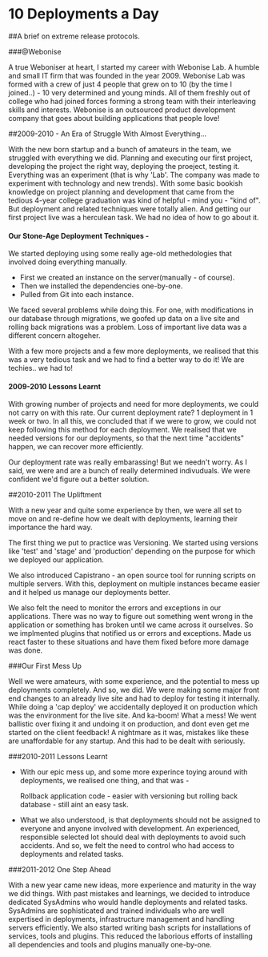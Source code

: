 10 Deployments a Day
====
##A brief on extreme release protocols.

###@Webonise

A true Weboniser at heart, I started my career with Webonise Lab. A humble and small IT firm that was founded in the year 2009. Webonise Lab was formed with a crew of just 4 people that grew on to 10 (by the time I joined..) - 10 very determined and young minds. All of them freshly out of college who had joined forces forming a strong team with their interleaving skills and interests. Webonise is an outsourced product development company that goes about building applications that people love!

##2009-2010 - An Era of Struggle With Almost Everything...

With the new born startup and a bunch of amateurs in the team, we struggled with everything we did. Planning and executing our first project, developing the project the right way, deploying the proeject, testing it. Everything was an experiment (that is why 'Lab'. The company was made to experiment with technology and new trends). With some basic bookish knowledge on project planning and development that came from the tedious 4-year college graduation was kind of helpful - mind you - "kind of". But deployment and related techniques were totally alien. And getting our first project live was a herculean task. We had no idea of how to go about it.

#### Our Stone-Age Deployment Techniques - 
We started deploying using some really age-old methedologies that involved doing everything manually. 

* First we created an instance on the server(manually - of course).
* Then we installed the dependencies one-by-one.
* Pulled from Git into each instance.

We faced several problems while doing this.
For one, with modifications in our database through migrations, we goofed up data on a live site and rolling back migrations was a problem. Loss of important live data was a different concern altogeher.


With a few more projects and a few more deployments, we realised that this was a very tedious task and we had to find a better way to do it! We are techies.. we had to!

#### 2009-2010 Lessons Learnt
With growing number of projects and need for more deployments, we could not carry on with this rate. Our current deployment rate? 1 deployment in 1 week or two. In all this, we concluded that if we were to grow, we could not keep following this method for each deployment. We realised that we needed versions for our deployments, so that the next time "accidents" happen, we can recover more efficiently.

Our deployment rate was really embarassing! But we needn't worry. As I said, we were and are a bunch of really determined indivuduals. We were confident we'd figure out a better solution.

##2010-2011 The Upliftment

With a new year and quite some experience by then, we were all set to move on and re-define how we dealt with deployments, learning their importance the hard way. 

The first thing we put to practice was Versioning. We started using versions like 'test' and 'stage' and 'production' depending on the purpose for which we deployed our application.

We also introduced Capistrano - an open source tool for running scripts on multiple servers. With this, deployment on multiple instances became easier and it helped us manage our deployments better.

We also felt the need to monitor the errors and exceptions in our applications. There was no way to figure out something went wrong in the application or something has broken until we came across it ourselves. So we implmented plugins that notified us or errors and exceptions. Made us react faster to these situations and have them fixed before more damage was done.

###Our First Mess Up

Well we were amateurs, with some experience, and the potential to mess up deployments completely. And so, we did. We were making some major front end changes to an already live site and had to deploy for testing it internally. While doing a 'cap deploy' we accidentally deployed it on production which was the environment for the live site. And ka-boom! What a mess! We went ballistic over fixing it and undoing it on production, and dont even get me started on the client feedback! A nightmare as it was, mistakes like these are unaffordable for any startup. And this had to be dealt with seriously.

###2010-2011 Lessons Learnt

* With our epic mess up, and some more experince toying around with deployments, we realised one thing, and that was - 

  Rollback application code - easier with versioning but rolling back database - still aint an easy task.

* What we also understood, is that deployments should not be assigned to everyone and anyone involved with development. An experienced, responsible selected lot should deal with deployments to avoid such accidents. And so, we felt the need to control who had access to deployments and related tasks.


###2011-2012 One Step Ahead

With a new year came new ideas, more experience and maturity in the way we did things. With past mistakes and learnings, we decided to introduce dedicated SysAdmins who would handle deployments and related tasks.
SysAdmins are sophisticated and trained individuals who are well expertised in deployments, infrastructure management and handling servers efficiently. 
We also started writing bash scripts for installations of services, tools and plugins. This reduced the laborious efforts of installing all dependencies and tools and plugins manually one-by-one.
